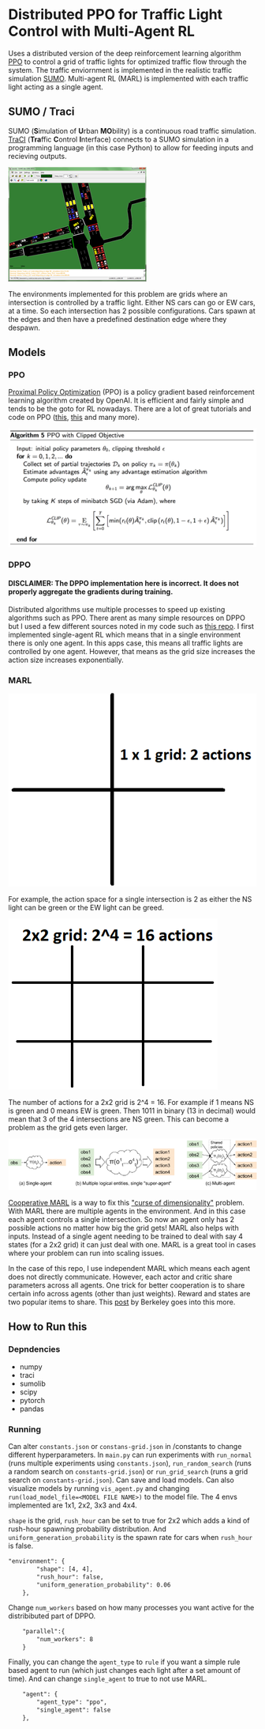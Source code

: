 # Distributed PPO for Traffic Light Control with Multi-Agent RL
Uses a distributed version of the deep reinforcement learning algorithm [PPO](https://arxiv.org/abs/1707.06347) to control a grid of traffic lights for optimized traffic flow through the system. The traffic enviornment is implemented in the realistic traffic simulation [SUMO](https://sumo.dlr.de/docs/index.html). Multi-agent RL (MARL) is implemented with each traffic light acting as a single agent. 

## SUMO / Traci
SUMO (**S**imulation of **U**rban **MO**bility) is a continuous road traffic simulation. [TraCI](Thttps://sumo.dlr.de/docs/TraCI.html) (**Tra**ffic **C**ontrol **I**nterface) connects to a SUMO simulation in a programming language (in this case Python) to allow for feeding inputs and recieving outputs. 

![SUMO picture](/images/sumo.png)

The environments implemented for this problem are grids where an intersection is controlled by a traffic light. Either NS cars can go or EW cars, at a time. So each intersection has 2 possible configurations. Cars spawn at the edges and then have a predefined destination edge where they despawn.

## Models
### PPO
[Proximal Policy Optimization](https://openai.com/blog/openai-baselines-ppo/) (PPO) is a policy gradient based reinforcement learning algorithm created by OpenAI. It is efficient and fairly simple and tends to be the goto for RL nowadays. There are a lot of great tutorials and code on PPO ([this](https://medium.com/@jonathan_hui/rl-proximal-policy-optimization-ppo-explained-77f014ec3f12), [this](https://github.com/ShangtongZhang/DeepRL/blob/master/deep_rl/agent/PPO_agent.py) and many more). 

![PPO code](/images/ppo.png)

### DPPO
#### DISCLAIMER: The DPPO implementation here is incorrect. It does not properly aggregate the gradients during training.

Distributed algorithms use multiple processes to speed up existing algorithms such as PPO. There arent as many simple resources on DPPO but I used a few different sources noted in my code such as [this repo](https://github.com/alexis-jacq/Pytorch-DPPO). I first implemented single-agent RL which means that in a single environment there is only one agent. In this apps case, this means all traffic lights are controlled by one agent. However, that means as the grid size increases the action size increases exponentially. 

###  MARL
![1x1 grid](/images/1_1-grid.png)

For example, the action space for a single intersection is 2 as either the NS light can be green or the EW light can be greed. 

![2x2 grid](/images/2_2-grid.png)

The number of actions for a 2x2 grid is 2^4 = 16. For example if 1 means NS is green and 0 means EW is green. Then 1011 in binary (13 in decimal) would mean that 3 of the 4 intersections are NS green. This can become a problem as the grid gets even larger. 

![MARL](/images/marl.png)

[Cooperative MARL](https://arxiv.org/abs/1908.03963) is a way to fix this ["curse of dimensionality"](https://en.wikipedia.org/wiki/Curse_of_dimensionality) problem. With MARL there are multiple agents in the environment. And in this case each agent controls a single intersection. So now an agent only has 2 possible actions no matter how big the grid gets! MARL also helps with inputs. Instead of a single agent needing to be trained to deal with say 4 states (for a 2x2 grid) it can just deal with one. MARL is a great tool in cases where your problem can run into scaling issues. 

In the case of this repo, I use independent MARL which means each agent does not directly communicate. However, each actor and critic share parameters across all agents. One trick for better cooperation is to share certain info across agents (other than just weights). Reward and states are two popular items to share. This [post](https://bair.berkeley.edu/blog/2018/12/12/rllib/) by Berkeley goes into this more.

## How to Run this
### Depndencies
* numpy
* traci
* sumolib
* scipy
* pytorch
* pandas

### Running
Can alter `constants.json` or `constans-grid.json` in /constants to change different hyperparameters. In `main.py` can run experiments with `run_normal` (runs multiple experiments using `constants.json`), `run_random_search` (runs a random search on `constants-grid.json`) or `run_grid_search` (runs a grid search on `constants-grid.json`). Can save and load models. Can also visualize models by running `vis_agent.py` and changing `run(load_model_file=<MODEL FILE NAME>)` to the model file. The 4 envs implemented are 1x1, 2x2, 3x3 and 4x4. 

`shape` is the grid, `rush_hour` can be set to true for 2x2 which adds a kind of rush-hour spawning probability distribution. And `uniform_generation_probability` is the spawn rate for cars when `rush_hour` is false. 
```
"environment": {
        "shape": [4, 4],
        "rush_hour": false,
        "uniform_generation_probability": 0.06
    },
```

Change `num_workers` based on how many processes you want active for the distribibuted part of DPPO. 
```
    "parallel":{
        "num_workers": 8
    }
```
Finally, you can change the `agent_type` to `rule` if you want a simple rule based agent to run (which just changes each light after a set amount of time). And can change `single_agent` to true to not use MARL. 

```
    "agent": {
        "agent_type": "ppo",
        "single_agent": false
    },
```
